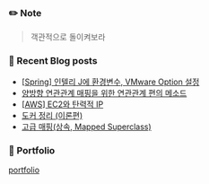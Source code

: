 ### ✏️ Note
> 객관적으로 돌이켜보라

### 📕 Recent Blog posts
<!-- BLOG-POST-LIST:START -->
- [[Spring] 인텔리 J에 환경변수, VMware Option 설정](https://kingpiggylab.tistory.com/359)
- [양방향 연관관계 매핑을 위한 연관관계 편의 메소드](https://kingpiggylab.tistory.com/358)
- [[AWS] EC2와 탄력적 IP](https://kingpiggylab.tistory.com/357)
- [도커 정리 &lpar;이론편&rpar;](https://kingpiggylab.tistory.com/356)
- [고급 매핑&lpar;상속, Mapped Superclass&rpar;](https://kingpiggylab.tistory.com/355)
<!-- BLOG-POST-LIST:END -->

### 📄 Portfolio

<a href="https://bit.ly/3mNbb0w" target="_blank">portfolio</a>

<!--
**HoonDragonite/HoonDragonite** is a ✨ _special_ ✨ repository because its `README.md` (this file) appears on your GitHub profile.

Here are some ideas to get you started:

- 🔭 I’m currently working on ...
- 🌱 I’m currently learning ...
- 👯 I’m looking to collaborate on ...
- 🤔 I’m looking for help with ...
- 💬 Ask me about ...
- 📫 How to reach me: ...
- 😄 Pronouns: ...
- ⚡ Fun fact: ...
-->
